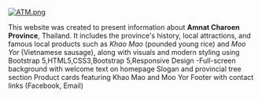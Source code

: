 [![ATM.png](https://i.postimg.cc/bYK4ZJdJ/Web.png)](https://postimg.cc/c6BFjdRy)

This website was created to present information about **Amnat Charoen Province**, Thailand. It includes the province's history, local attractions, and famous local products such as *Khao Mao* (pounded young rice) and *Moo Yor* (Vietnamese sausage), along with visuals and modern styling using Bootstrap 5,HTML5,CSS3,Bootstrap 5,Responsive Design -Full-screen background with welcome text on homepage
Slogan and provincial tree section
Product cards featuring Khao Mao and Moo Yor
Footer with contact links (Facebook, Email)

